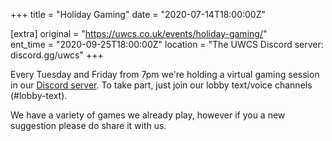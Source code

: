 +++
title = "Holiday Gaming"
date = "2020-07-14T18:00:00Z"

[extra]
original = "https://uwcs.co.uk/events/holiday-gaming/"    
ent_time = "2020-09-25T18:00:00Z"
location = "The UWCS Discord server: discord.gg/uwcs"
+++

Every Tuesday and Friday from 7pm we're holding a virtual gaming session in our [Discord server](http://discord.gg/uwcs). To take part, just join our lobby text/voice channels (\#lobby-text).  
  
We have a variety of games we already play, however if you a new suggestion please do share it with us.

